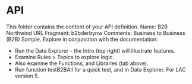 # API
This folder contains the content of your API definition.
Name: B2B Northwind
URL Fragment: b2bderbynw
Comments: Business to Business (B2B) Sample. Explore in conjunction with the documentation:
   * Run the Data Explorer - the Intro (top right) will illustrate features.
   * Examine Rules > Topics to explore logic.
   * Also examine the Functions, and Libraries (tab above).
   * Run function testB2BAll for a quick test, and in Data Explorer.
For LAC version 5.
